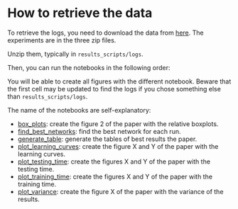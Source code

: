# How to retrieve the data

To retrieve the logs, you need to download the data from [here](TBD).
The experiments are in the three zip files.

Unzip them, typically in `results_scripts/logs`.

Then, you can run the notebooks in the following order:

You will be able to create all figures with the different notebook.
Beware that the first cell may be updated to find the logs if you chose something else than `results_scripts/logs`.

The name of the notebooks are self-explanatory:

- [box_plots](box_plots.ipynb): create the figure 2 of the paper with the relative boxplots.
- [find_best_networks](find_best_networks.ipynb): find the best network for each run.
- [generate_table](generate_table.ipynb): generate the tables of best results the paper.
- [plot_learning_curves](plot_learning_curves.ipynb): create the figure X and Y of the paper with the learning curves.
- [plot_testing_time](plot_testing_time.ipynb): create the figures X and Y of the paper with the testing time.
- [plot_training_time](plot_training_time.ipynb): create the figures X and Y of the paper with the training time.
- [plot_variance](plot_variance.ipynb): create the figure X of the paper with the variance of the results.
